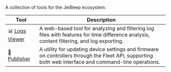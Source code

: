 A collection of tools for the JetBeep ecosystem.

| Tool | Description |
|------|-------------|
| 📊 [Logs Viewer](./logs-viewver/) | A web-based tool for analyzing and filtering log files with features for time difference analysis, content filtering, and log exporting. |
| 🔄 [Publisher](./publisher/) | A utility for updating device settings and firmware on controllers through the Fleet API, supporting both web interface and command-line operations. |